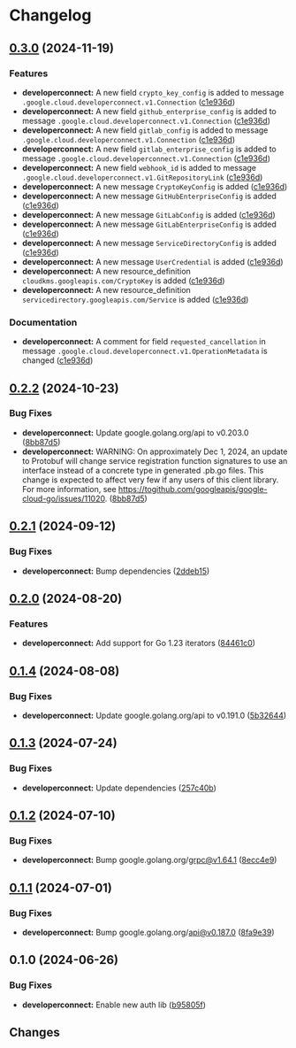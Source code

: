 # Changelog

## [0.3.0](https://github.com/googleapis/google-cloud-go/compare/developerconnect/v0.2.2...developerconnect/v0.3.0) (2024-11-19)


### Features

* **developerconnect:** A new field `crypto_key_config` is added to message `.google.cloud.developerconnect.v1.Connection` ([c1e936d](https://github.com/googleapis/google-cloud-go/commit/c1e936df6527933f5e7c31be0f95aa46ff2c0e61))
* **developerconnect:** A new field `github_enterprise_config` is added to message `.google.cloud.developerconnect.v1.Connection` ([c1e936d](https://github.com/googleapis/google-cloud-go/commit/c1e936df6527933f5e7c31be0f95aa46ff2c0e61))
* **developerconnect:** A new field `gitlab_config` is added to message `.google.cloud.developerconnect.v1.Connection` ([c1e936d](https://github.com/googleapis/google-cloud-go/commit/c1e936df6527933f5e7c31be0f95aa46ff2c0e61))
* **developerconnect:** A new field `gitlab_enterprise_config` is added to message `.google.cloud.developerconnect.v1.Connection` ([c1e936d](https://github.com/googleapis/google-cloud-go/commit/c1e936df6527933f5e7c31be0f95aa46ff2c0e61))
* **developerconnect:** A new field `webhook_id` is added to message `.google.cloud.developerconnect.v1.GitRepositoryLink` ([c1e936d](https://github.com/googleapis/google-cloud-go/commit/c1e936df6527933f5e7c31be0f95aa46ff2c0e61))
* **developerconnect:** A new message `CryptoKeyConfig` is added ([c1e936d](https://github.com/googleapis/google-cloud-go/commit/c1e936df6527933f5e7c31be0f95aa46ff2c0e61))
* **developerconnect:** A new message `GitHubEnterpriseConfig` is added ([c1e936d](https://github.com/googleapis/google-cloud-go/commit/c1e936df6527933f5e7c31be0f95aa46ff2c0e61))
* **developerconnect:** A new message `GitLabConfig` is added ([c1e936d](https://github.com/googleapis/google-cloud-go/commit/c1e936df6527933f5e7c31be0f95aa46ff2c0e61))
* **developerconnect:** A new message `GitLabEnterpriseConfig` is added ([c1e936d](https://github.com/googleapis/google-cloud-go/commit/c1e936df6527933f5e7c31be0f95aa46ff2c0e61))
* **developerconnect:** A new message `ServiceDirectoryConfig` is added ([c1e936d](https://github.com/googleapis/google-cloud-go/commit/c1e936df6527933f5e7c31be0f95aa46ff2c0e61))
* **developerconnect:** A new message `UserCredential` is added ([c1e936d](https://github.com/googleapis/google-cloud-go/commit/c1e936df6527933f5e7c31be0f95aa46ff2c0e61))
* **developerconnect:** A new resource_definition `cloudkms.googleapis.com/CryptoKey` is added ([c1e936d](https://github.com/googleapis/google-cloud-go/commit/c1e936df6527933f5e7c31be0f95aa46ff2c0e61))
* **developerconnect:** A new resource_definition `servicedirectory.googleapis.com/Service` is added ([c1e936d](https://github.com/googleapis/google-cloud-go/commit/c1e936df6527933f5e7c31be0f95aa46ff2c0e61))


### Documentation

* **developerconnect:** A comment for field `requested_cancellation` in message `.google.cloud.developerconnect.v1.OperationMetadata` is changed ([c1e936d](https://github.com/googleapis/google-cloud-go/commit/c1e936df6527933f5e7c31be0f95aa46ff2c0e61))

## [0.2.2](https://github.com/googleapis/google-cloud-go/compare/developerconnect/v0.2.1...developerconnect/v0.2.2) (2024-10-23)


### Bug Fixes

* **developerconnect:** Update google.golang.org/api to v0.203.0 ([8bb87d5](https://github.com/googleapis/google-cloud-go/commit/8bb87d56af1cba736e0fe243979723e747e5e11e))
* **developerconnect:** WARNING: On approximately Dec 1, 2024, an update to Protobuf will change service registration function signatures to use an interface instead of a concrete type in generated .pb.go files. This change is expected to affect very few if any users of this client library. For more information, see https://togithub.com/googleapis/google-cloud-go/issues/11020. ([8bb87d5](https://github.com/googleapis/google-cloud-go/commit/8bb87d56af1cba736e0fe243979723e747e5e11e))

## [0.2.1](https://github.com/googleapis/google-cloud-go/compare/developerconnect/v0.2.0...developerconnect/v0.2.1) (2024-09-12)


### Bug Fixes

* **developerconnect:** Bump dependencies ([2ddeb15](https://github.com/googleapis/google-cloud-go/commit/2ddeb1544a53188a7592046b98913982f1b0cf04))

## [0.2.0](https://github.com/googleapis/google-cloud-go/compare/developerconnect/v0.1.4...developerconnect/v0.2.0) (2024-08-20)


### Features

* **developerconnect:** Add support for Go 1.23 iterators ([84461c0](https://github.com/googleapis/google-cloud-go/commit/84461c0ba464ec2f951987ba60030e37c8a8fc18))

## [0.1.4](https://github.com/googleapis/google-cloud-go/compare/developerconnect/v0.1.3...developerconnect/v0.1.4) (2024-08-08)


### Bug Fixes

* **developerconnect:** Update google.golang.org/api to v0.191.0 ([5b32644](https://github.com/googleapis/google-cloud-go/commit/5b32644eb82eb6bd6021f80b4fad471c60fb9d73))

## [0.1.3](https://github.com/googleapis/google-cloud-go/compare/developerconnect/v0.1.2...developerconnect/v0.1.3) (2024-07-24)


### Bug Fixes

* **developerconnect:** Update dependencies ([257c40b](https://github.com/googleapis/google-cloud-go/commit/257c40bd6d7e59730017cf32bda8823d7a232758))

## [0.1.2](https://github.com/googleapis/google-cloud-go/compare/developerconnect/v0.1.1...developerconnect/v0.1.2) (2024-07-10)


### Bug Fixes

* **developerconnect:** Bump google.golang.org/grpc@v1.64.1 ([8ecc4e9](https://github.com/googleapis/google-cloud-go/commit/8ecc4e9622e5bbe9b90384d5848ab816027226c5))

## [0.1.1](https://github.com/googleapis/google-cloud-go/compare/developerconnect/v0.1.0...developerconnect/v0.1.1) (2024-07-01)


### Bug Fixes

* **developerconnect:** Bump google.golang.org/api@v0.187.0 ([8fa9e39](https://github.com/googleapis/google-cloud-go/commit/8fa9e398e512fd8533fd49060371e61b5725a85b))

## 0.1.0 (2024-06-26)


### Bug Fixes

* **developerconnect:** Enable new auth lib ([b95805f](https://github.com/googleapis/google-cloud-go/commit/b95805f4c87d3e8d10ea23bd7a2d68d7a4157568))

## Changes
